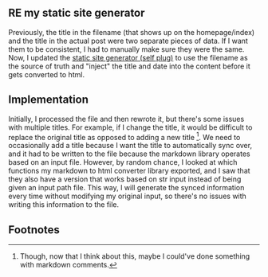 ## RE my static site generator

Previously, the title in the filename (that shows up on the homepage/index) and the title in the actual post were two separate pieces of data. If I want them to be consistent, I had to manually make sure they were the same. Now, I updated the [static site generator (self plug)](https://github.com/lihengcao/static-site-generator/) to use the filename as the source of truth and "inject" the title and date into the content before it gets converted to html.

## Implementation

Initially, I processed the file and then rewrote it, but there's some issues with multiple titles. For example, if I change the title, it would be difficult to replace the original title as opposed to adding a new title [^1]. We need to occasionally add a title because I want the title to automatically sync over, and it had to be written to the file because the markdown library operates based on an input file. However, by random chance, I looked at which functions my markdown to html converter library exported, and I saw that they also have a version that works based on str input instead of being given an input path file. This way, I will generate the synced information every time without modifying my original input, so there's no issues with writing this information to the file.

## Footnotes

[^1]: Though, now that I think about this, maybe I could've done something with markdown comments.
